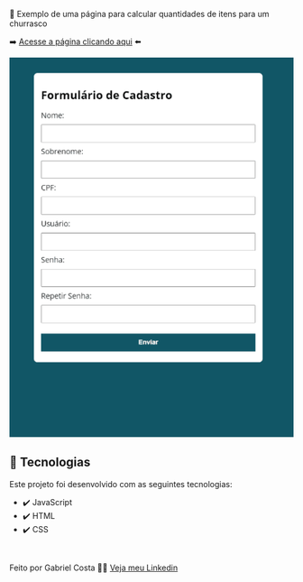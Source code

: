 🍖 Exemplo de uma página para calcular quantidades de itens para um churrasco

➡️ [Acesse a página clicando aqui](https://gabrielcostarep.github.io/Churrascometro/index.html) ⬅️

 <div align="center" >
  <img src="./Readme-gif.gif" alt="demo-web" width="1000em">
</div>

## 🚀 Tecnologias

Este projeto foi desenvolvido com as seguintes tecnologias:

- ✔️ JavaScript
- ✔️ HTML
- ✔️ CSS

<br>

Feito por Gabriel Costa 👋🏾 [Veja meu Linkedin](https://www.linkedin.com/in/gabrielcostadev/)
